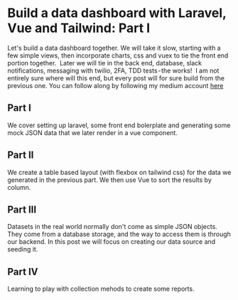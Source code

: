 # Build a data dashboard with Laravel, Vue and Tailwind: Part I
Let's build a data dashboard together. 
We will take it slow, starting with a few simple views, then incorporate charts, css  and vuex to tie the front end portion together. 
Later we will tie in the back end, database, slack notifications, messaging with twilio, 2FA, TDD tests - the works! 
I am not entirely sure where will this end, but every post will for sure build from the previous one.
You can follow along by following my medium account [here](https://medium.com/@alex.orrantia "Alex Orrantia - Medium")

## Part I
We cover setting up laravel, some front end bolerplate and generating some mock JSON data that we later render in a vue component.

## Part II
We create a table based layout (with flexbox on tailwind css) for the data we generated in the previous part. We then use Vue to sort the results by column. 

## Part III
Datasets in the real world normally don't come as simple JSON objects. They come from a database storage, and the way to access them is through our backend.
In this post we will focus on creating our data source and seeding it.

## Part IV
Learning to play with collection mehods to create some reports. 

